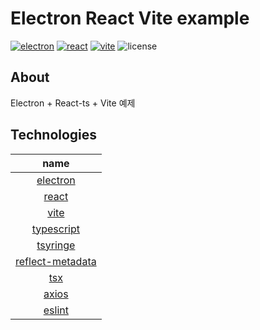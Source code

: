 # Electron React Vite example

[![electron](https://img.shields.io/static/v1?label=electron&message=20.0.3&color=green)](https://www.electronjs.org)
[![react](https://img.shields.io/static/v1?label=react&message=18.2.0&color=blue)](https://reactjs.org)
[![vite](https://img.shields.io/static/v1?label=vite&message=3.0.9&color=yellow)](https://vitejs.dev)
![license](https://img.shields.io/badge/license-MIT-orange)

## About

Electron + React-ts + Vite 예제

## Technologies

|                               name                                |
|:-----------------------------------------------------------------:|
|              [electron](https://www.electronjs.org)               |
|                   [react](https://reactjs.org)                    |
|                    [vite](https://vitejs.dev)                     |
|           [typescript](https://www.typescriptlang.org)            |
|         [tsyringe](https://github.com/microsoft/tsyringe)         |
| [reflect-metadata](https://github.com/rbuckton/reflect-metadata)  |
|             [tsx](https://github.com/esbuild-kit/tsx)             |
|              [axios](https://github.com/axios/axios)              |
|                   [eslint](https://eslint.org)                    |
